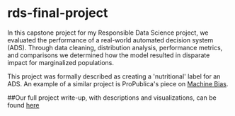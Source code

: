 # rds-final-project
In this capstone project for my Responsible Data Science project, we evaluated the performance of a real-world automated decision system (ADS). Through data cleaning, distribution analysis, performance metrics, and comparisons we determined how the model resulted in disparate impact for marginalized populations.

This project was formally described as creating a 'nutritional' label for an ADS. An example of a similar project is ProPublica's piece on [Machine Bias](https://www.propublica.org/article/machine-bias-risk-assessments-in-criminal-sentencing). 

##Our full project write-up, with descriptions and visualizations, can be found [here](https://drive.google.com/file/d/1GVlLDblEw9kNJnsDPA6UoupriWRhoKS6/view?usp=sharing)
